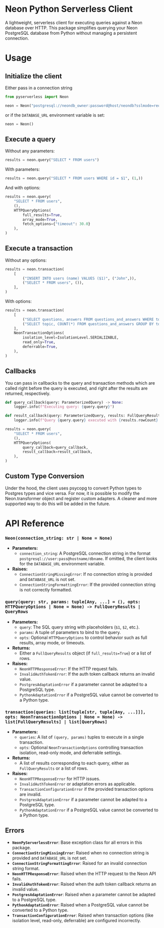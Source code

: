 # Neon Python Serverless Client

A lightweight, serverless client for executing queries against a Neon database over HTTP. This package simplifies querying your Neon PostgreSQL database from Python without managing a persistent connection.

# Usage

## Initialize the client

Either pass in a connection string
```python
from pyserverless import Neon

neon = Neon("postgresql://neondb_owner:password@host/neondb?sslmode=require")
```

or if the `DATABASE_URL` environment variable is set:

```python
neon = Neon()
```

## Execute a query

Without any parameters:
```python
results = neon.query("SELECT * FROM users")
```

With parameters:
```python
results = neon.query("SELECT * FROM users WHERE id = $1", (1,))
```

And with options:
```python
results = neon.query(
    "SELECT * FROM users",
    (),
    HTTPQueryOptions(
        full_results=True,
        array_mode=True,
        fetch_options={"timeout": 30.0}
    ),
)
```

## Execute a transaction

Without any options:
```python
results = neon.transaction(
    [
        ("INSERT INTO users (name) VALUES ($1)", ("John",)),
        ("SELECT * FROM users", ()),
    ],
)
```

With options:
```python
results = neon.transaction(
    [
        ("SELECT questions, answers FROM questions_and_answers WHERE topic = $1", ("SQL",)),
        ("SELECT topic, COUNT(*) FROM questions_and_answers GROUP BY topic", ()),
    ],
    NeonTransactionOptions(
        isolation_level=IsolationLevel.SERIALIZABLE,
        read_only=True,
        deferrable=True,
    ),
)
```
## Callbacks
You can pass in callbacks to the query and transaction methods which are called right before the query is executed, and right after the results are returned, respectively.

```python
def query_callback(query: ParameterizedQuery) -> None:
    logger.info(f"Executing query: {query.query}")

def result_callback(query: ParameterizedQuery, results: FullQueryResults | QueryRows, array_mode: bool, full_results: bool):
    logger.info(f"Query {query.query} executed with {results.rowCount} rows, array_mode: {array_mode}, full_results: {full_results}")

results = neon.query(
    "SELECT * FROM users",
    (),
    HTTPQueryOptions(
        query_callback=query_callback,
        result_callback=result_callback,
    ),
)
```

## Custom Type Conversion

Under the hood, the client uses psycopg to convert Python types to Postgres types and vice versa. 
For now, it is possible to modify the Neon.transformer object and register custom adapters.
A cleaner and more supported way to do this will be added in the future.

# API Reference

### `Neon(connection_string: str | None = None)`

- **Parameters:**
  - `connection_string`: A PostgreSQL connection string in the format `postgresql://user:pass@hostname/dbname`. If omitted, the client looks for the `DATABASE_URL` environment variable.
- **Raises:**
  - `ConnectionStringMissingError`: If no connection string is provided and `DATABASE_URL` is not set.
  - `ConnectionStringFormattingError`: If the provided connection string is not correctly formatted.

### `query(query: str, params: tuple[Any, ...] = (), opts: HTTPQueryOptions | None = None) -> FullQueryResults | QueryRows`

- **Parameters:**
  - `query`: The SQL query string with placeholders (`$1`, `$2`, etc.).
  - `params`: A tuple of parameters to bind to the query.
  - `opts`: Optional `HTTPQueryOptions` to control behavior such as full results, array mode, or timeouts.
- **Returns:**
  - Either a `FullQueryResults` object (if `full_results=True`) or a list of rows.
- **Raises:**
  - `NeonHTTPResponseError`: If the HTTP request fails.
  - `InvalidAuthTokenError`: If the auth token callback returns an invalid value.
  - `PostgresAdaptationError` if a parameter cannot be adapted to a PostgreSQL type.
  - `PythonAdaptationError` if a PostgreSQL value cannot be converted to a Python type.

### `transaction(queries: list[tuple[str, tuple[Any, ...]]], opts: NeonTransactionOptions | None = None) -> list[FullQueryResults] | list[QueryRows]`

- **Parameters:**
  - `queries`: A list of `(query, params)` tuples to execute in a single transaction.
  - `opts`: Optional `NeonTransactionOptions` controlling transaction isolation, read-only mode, and deferrable settings.
- **Returns:**
  - A list of results corresponding to each query, either as `FullQueryResults` or a list of rows.
- **Raises:**
  - `NeonHTTPResponseError` for HTTP issues.
  - `InvalidAuthTokenError` or adaptation errors as applicable.
  - `TransactionConfigurationError` if the provided transaction options are invalid.
  - `PostgresAdaptationError` if a parameter cannot be adapted to a PostgreSQL type.
  - `PythonAdaptationError` if a PostgreSQL value cannot be converted to a Python type.

## Errors

- **`NeonPyServerlessError`**: Base exception class for all errors in this package.
- **`ConnectionStringMissingError`**: Raised when no connection string is provided and `DATABASE_URL` is not set.
- **`ConnectionStringFormattingError`**: Raised for an invalid connection string format.
- **`NeonHTTPResponseError`**: Raised when the HTTP request to the Neon API fails.
- **`InvalidAuthTokenError`**: Raised when the auth token callback returns an invalid value.
- **`PostgresAdaptationError`**: Raised when a parameter cannot be adapted to a PostgreSQL type.
- **`PythonAdaptationError`**: Raised when a PostgreSQL value cannot be converted to a Python type.
- **`TransactionConfigurationError`**: Raised when transaction options (like isolation level, read-only, deferrable) are configured incorrectly.